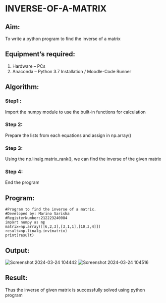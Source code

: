 # INVERSE-OF-A-MATRIX
## Aim:
To write a python program to find the inverse of a matrix
## Equipment’s required:
1. 	Hardware – PCs
2. 	Anaconda – Python 3.7 Installation / Moodle-Code Runner
## Algorithm:
### Step1 : 
Import the numpy module to use the built-in functions for calculation
### Step 2:
Prepare the lists from each equations and assign in np.array()
### Step 3: 
Using the np.linalg.matrix_rank(), we can find the inverse of the given matrix
### Step 4: 
End the program
## Program:
```
#Program to find the inverse of a matrix.
#Developed by: Marino Sarisha
#RegisterNumber:212223240084
import numpy as np
matrix=np.array([[6,2,3],[3,1,1],[10,3,4]])
result=np.linalg.inv(matrix)
print(result)
```
## Output:
![Screenshot 2024-03-24 104442](https://github.com/Sarishatheiveegan/INVERSE-OF-A-MATRIX/assets/144979465/c73aba65-a4a2-4813-b0a5-7f0eb7439328)
![Screenshot 2024-03-24 104516](https://github.com/Sarishatheiveegan/INVERSE-OF-A-MATRIX/assets/144979465/f60fea3f-8d07-4ee6-908f-6de764dfa910)

## Result:
Thus the inverse of given matrix is successfully solved using python program


